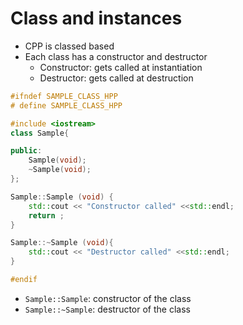 # Class and instances

- CPP is classed based
- Each class has a constructor and destructor
  - Constructor: gets called at instantiation
  - Destructor: gets called at destruction

```hpp
#ifndef SAMPLE_CLASS_HPP
# define SAMPLE_CLASS_HPP

#include <iostream>
class Sample{

public:
    Sample(void);
    ~Sample(void);
};

Sample::Sample (void) {
    std::cout << "Constructor called" <<std::endl;
    return ;
}

Sample::~Sample (void){
    std::cout << "Destructor called" <<std::endl;
}

#endif
```

- `Sample::Sample`: constructor of the class
- `Sample::~Sample`: destructor of the class
